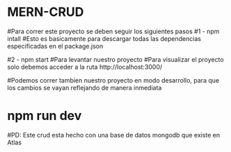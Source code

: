 # MERN-CRUD

#Para correr este proyecto se deben seguir los siguientes pasos
#1 - npm intall
#Esto es basicamente para descargar todas las dependencias especificadas en el package.json

#2 - npm start
#Para levantar nuestro proyecto
#Para visualizar el proyecto solo debemos acceder a la ruta http://localhost:3000/

#Podemos correr tambien nuestro proyecto en modo desarrollo, para que los cambios se vayan reflejando de manera inmediata
# npm run dev

#PD: Este crud esta hecho con una base de datos mongodb que existe en Atlas
